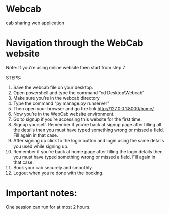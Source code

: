 # Webcab
cab sharing web application



# Navigation through the WebCab website
Note: If you're using online website then start from step 7.

STEPS:

1.	Save the webcab file on your desktop.
2.	Open powershell and type the command “cd Desktop\Webcab”
3.	Make sure you’re in the webcab directory
4.	Type the command “py manage.py runserver”
5.	Then open your browser and go the link http://127.0.0.1:8000/home/
6.	Now you’re in the WebCab website environment.
7.	Go to signup if you’re accessing this website for the first time.
8.	Signup yourself. Remember if you’re back at signup page after filling all the details then you must have typed something wrong or missed a field. Fill again in that case.
9.	After signing up click to the login button and login using the same details you used while signing up.
10.	Remember if you’re back at home page after filling  the login details then you must have typed something wrong or missed a field. Fill again in that case.
11.	Book your cab securely and smoothly.
12.	Logout when you’re done with the booking.


# Important notes:
One session can run for at most 2 hours.

